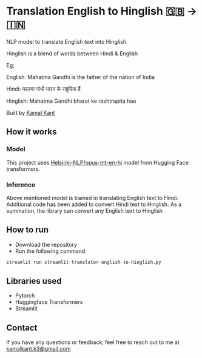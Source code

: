 # Translation English to Hinglish 🇬🇧 -> 🇮🇳

NLP model to translate English text into Hinglish.

Hinglish is a blend of words between Hindi & English

Eg;

English: Mahatma Gandhi is the father of the nation of India

Hindi: महात्मा गांधी भारत के राष्ट्रपिता हैं

Hinglish: Mahatma Gandhi bharat ke rashtrapita hae

Built by [Kamal Kant](https://kama1kant.com/)

##  How it works
### Model
This project uses [Helsinki-NLP/opus-mt-en-hi](https://huggingface.co/Helsinki-NLP/opus-mt-en-hi) model from Hugging Face transformers.

### Inference
Above mentioned model is trained in translating English text to Hindi. Additional code has been added to convert Hindi text to Hinglish. As a summation, the library can convert any English text to Hinglish

## How to run
- Download the repository
- Run the following command
```py
streamlit run streamlit-translator-english-to-hinglish.py
```

## Libraries used
- Pytorch
- Huggingface Transformers
- Streamlit
## Contact
If you have any questions or feedback, feel free to reach out to me at <kamalkant.k3@gmail.com>